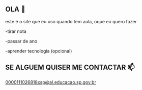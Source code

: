 ## OLA 🤡

este é o site que eu uso quando tem aula, oque eu quero fazer

 -tirar nota
 
 -passar de ano
 
 -aprender tecnologia (opcional)


## SE ALGUEM QUISER ME CONTACTAR 📫

0000111026818xsp@al.educacao.sp.gov.br
